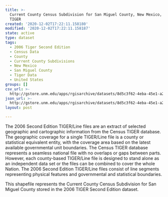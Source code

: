 ```yaml
---
title: >-
  Current County Census Subdivision for San Miguel County, New Mexico, 2006se
  TIGER
created: '2020-12-02T17:22:11.158180'
modified: '2020-12-02T17:22:11.158187'
state: active
type: dataset
tags:
  - 2006 Tiger Second Edition
  - Census Data
  - County
  - Current County Subdivisions
  - New Mexico
  - San Miguel County
  - Tiger Data
  - United States
groups: []
csv_url: >-
  http://gstore.unm.edu/apps/rgisarchive/datasets/8d5c3f62-4eba-45e1-a24d-358876a4fc94/tgr2006se_sanm_cousubcu.derived.csv
json_url: >-
  http://gstore.unm.edu/apps/rgisarchive/datasets/8d5c3f62-4eba-45e1-a24d-358876a4fc94/tgr2006se_sanm_cousubcu.derived.json
layout: post

---
```

The 2006 Second Edition TIGER/Line files are an extract of selected geographic and cartographic information from the Census TIGER database.  The geographic coverage for a single TIGER/Line file is a county or statistical equivalent entity, with the coverage area based on the latest available governmental unit boundaries. The Census TIGER database represents a seamless national file with no overlaps or gaps between parts.  However, each county-based TIGER/Line file is designed to stand alone as an independent data set or the files can be combined to cover the whole Nation.  The 2006 Second Edition  TIGER/Line files consist of line segments representing physical features and governmental and statistical boundaries.  

This shapefile represents the Current County Census Subdivision for San Miguel County stored in the 2006 TIGER Second Edition dataset.
